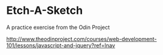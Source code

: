 Etch-A-Sketch
=============

A practice exercise from the Odin Project


http://www.theodinproject.com/courses/web-development-101/lessons/javascript-and-jquery?ref=lnav
